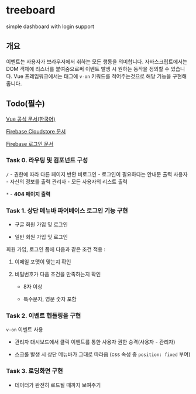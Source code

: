 # treeboard
simple dashboard with login support
## 개요
이벤트는 사용자가 브라우저에서 취하는 모든 행동을 의미합니다. 자바스크립트에서는 DOM 객체에 리스너를 붙여줌으로써 이벤트 발생 시 원하는 동작을 정의할 수 있습니다. Vue 프레임워크에서는 태그에 `v-on` 키워드를 적어주는것으로 해당 기능을 구현해줍니다.
## Todo(필수)
[Vue 공식 문서(한국어)](https://kr.vuejs.org/v2/guide/index.html)

[Firebase Cloudstore 문서](https://firebase.google.com/docs/firestore/quickstart?hl=ko)

[Firebase 로그인 문서](https://firebase.google.com/docs/firestore/quickstart?hl=ko)

### Task 0. 라우팅 및 컴포넌트 구성

`/` - 권한에 따라 다른 페이지 반환
    비로그인 - 로그인이 필요하다는 안내문 출력
    사용자 - 자신의 정보를 출력
    관리자 - 모든 사용자의 리스트 출력

`*` - **404 페이지 출력**

### Task 1. 상단 메뉴바 파어베이스 로그인 기능 구현

- 구글 회원 가입 및 로그인

- 일반 회원 가입 및 로그인

회원 가입, 로그인 폼에 다음과 같은 조건 적용 :

  1. 이메일 포맷이 맞는지 확인
  
  2. 비밀번호가 다음 조건을 만족하는지 확인
  
      - 8자 이상
    
      - 특수문자, 영문 숫자 포함
      

### Task 2. 이벤트 헨들링을 구현

`v-on` 이벤트 사용 

- 관리자 대시보드에서 클릭 이벤트를 통한 사용자 권한 승격(사용자 - 관리자)
  
- 스크롤 발생 시 상단 메뉴바가 그대로 따라옴 (css 속성 중 `position: fixed` 부여)
  

### Task 3. 로딩화면 구현

- 데이터가 완전히 로드될 때까지 보여주기

